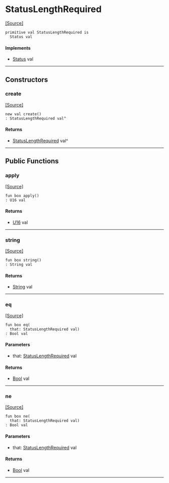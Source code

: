 # StatusLengthRequired
<span class="source-link">[[Source]](src/http/status.md#L89)</span>
```pony
primitive val StatusLengthRequired is
  Status val
```

#### Implements

* [Status](http-Status.md) val

---

## Constructors

### create
<span class="source-link">[[Source]](src/http/status.md#L89)</span>


```pony
new val create()
: StatusLengthRequired val^
```

#### Returns

* [StatusLengthRequired](http-StatusLengthRequired.md) val^

---

## Public Functions

### apply
<span class="source-link">[[Source]](src/http/status.md#L90)</span>


```pony
fun box apply()
: U16 val
```

#### Returns

* [U16](builtin-U16.md) val

---

### string
<span class="source-link">[[Source]](src/http/status.md#L91)</span>


```pony
fun box string()
: String val
```

#### Returns

* [String](builtin-String.md) val

---

### eq
<span class="source-link">[[Source]](src/http/status.md#L90)</span>


```pony
fun box eq(
  that: StatusLengthRequired val)
: Bool val
```
#### Parameters

*   that: [StatusLengthRequired](http-StatusLengthRequired.md) val

#### Returns

* [Bool](builtin-Bool.md) val

---

### ne
<span class="source-link">[[Source]](src/http/status.md#L90)</span>


```pony
fun box ne(
  that: StatusLengthRequired val)
: Bool val
```
#### Parameters

*   that: [StatusLengthRequired](http-StatusLengthRequired.md) val

#### Returns

* [Bool](builtin-Bool.md) val

---

